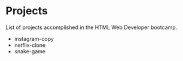 # Projects

List of projects accomplished in the HTML Web Developer bootcamp.
 - instagram-copy
 - netflix-clone
 - snake-game